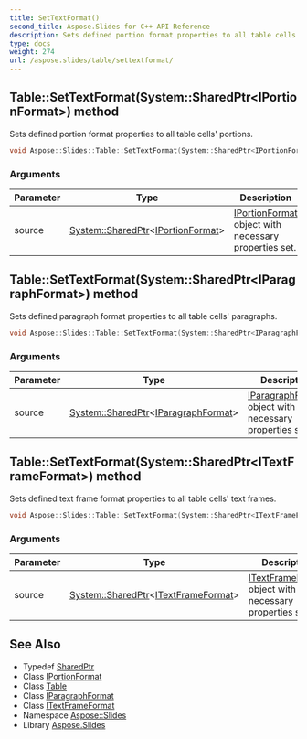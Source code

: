 ```yaml
---
title: SetTextFormat()
second_title: Aspose.Slides for C++ API Reference
description: Sets defined portion format properties to all table cells' portions.
type: docs
weight: 274
url: /aspose.slides/table/settextformat/
---
```

## Table::SetTextFormat(System::SharedPtr\<IPortionFormat\>) method


Sets defined portion format properties to all table cells' portions.

```cpp
void Aspose::Slides::Table::SetTextFormat(System::SharedPtr<IPortionFormat> source) override
```


### Arguments

| Parameter | Type | Description |
| --- | --- | --- |
| source | [System::SharedPtr](../../../system/sharedptr/)\<[IPortionFormat](../../iportionformat/)\> | [IPortionFormat](../../iportionformat/) object with necessary properties set. |

## Table::SetTextFormat(System::SharedPtr\<IParagraphFormat\>) method


Sets defined paragraph format properties to all table cells' paragraphs.

```cpp
void Aspose::Slides::Table::SetTextFormat(System::SharedPtr<IParagraphFormat> source) override
```


### Arguments

| Parameter | Type | Description |
| --- | --- | --- |
| source | [System::SharedPtr](../../../system/sharedptr/)\<[IParagraphFormat](../../iparagraphformat/)\> | [IParagraphFormat](../../iparagraphformat/) object with necessary properties set. |

## Table::SetTextFormat(System::SharedPtr\<ITextFrameFormat\>) method


Sets defined text frame format properties to all table cells' text frames.

```cpp
void Aspose::Slides::Table::SetTextFormat(System::SharedPtr<ITextFrameFormat> source) override
```


### Arguments

| Parameter | Type | Description |
| --- | --- | --- |
| source | [System::SharedPtr](../../../system/sharedptr/)\<[ITextFrameFormat](../../itextframeformat/)\> | [ITextFrameFormat](../../itextframeformat/) object with necessary properties set. |

## See Also

* Typedef [SharedPtr](../../../system/sharedptr/)
* Class [IPortionFormat](../../iportionformat/)
* Class [Table](../)
* Class [IParagraphFormat](../../iparagraphformat/)
* Class [ITextFrameFormat](../../itextframeformat/)
* Namespace [Aspose::Slides](../../)
* Library [Aspose.Slides](../../../)
